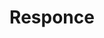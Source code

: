 ---
ee_id_thing: '4478'
site: '1'
type: '2'
inv_num: 2019-027
add_credit:
url: 2019-027-responce
title: Responce
year: '2019'
display_year: '2019'
medium: CYMK print on magistra deluxe blueback 125gr. paper
dims:
pitch:
ps: Print for Lorenzo Sennis Presto label's 10th anniversary
live_url:
youtube:
https://github.com/coryarcangel/alu:
imgs: responce-2019-027-db-ih--oHP0.jpg
subheading:
download:
commission:
related:
layout: things-i-made
---